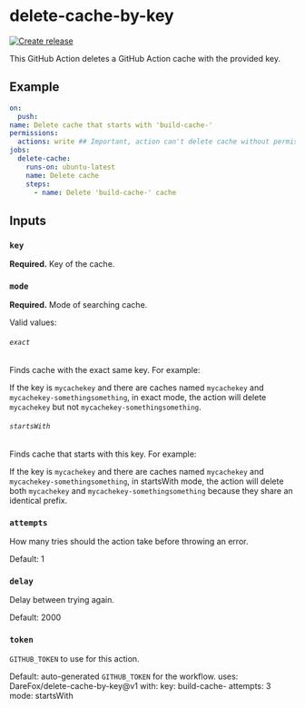# delete-cache-by-key
[![Create release](https://github.com/DareFox/delete-cache-by-key/actions/workflows/create-release.yml/badge.svg)](https://github.com/DareFox/delete-cache-by-key/actions/workflows/create-release.yml)

This GitHub Action deletes a GitHub Action cache with the provided key.

## Example
```yml
on:
  push:
name: Delete cache that starts with 'build-cache-'
permissions:
  actions: write ## Important, action can't delete cache without permission
jobs:
  delete-cache:
    runs-on: ubuntu-latest
    name: Delete cache
    steps:
      - name: Delete 'build-cache-' cache
```

## Inputs

### `key`
**Required.** Key of the cache.

### `mode`
**Required.** Mode of searching cache.

Valid values:

###### `exact`
Finds cache with the exact same key. For example:

If the key is `mycachekey` and there are caches named `mycachekey` and `mycachekey-somethingsomething`, in exact mode, the action will delete `mycachekey` but not `mycachekey-somethingsomething`.

###### `startsWith`
Finds cache that starts with this key. For example:

If the key is `mycachekey` and there are caches named `mycachekey` and `mycachekey-somethingsomething`, in startsWith mode, the action will delete both `mycachekey` and `mycachekey-somethingsomething` because they share an identical prefix.

### `attempts`
How many tries should the action take before throwing an error.

Default: 1

### `delay`
Delay between trying again.

Default: 2000

### `token`
`GITHUB_TOKEN` to use for this action.

Default: auto-generated `GITHUB_TOKEN` for the workflow.
        uses: DareFox/delete-cache-by-key@v1
        with:
          key: build-cache- 
          attempts: 3
          mode: startsWith
